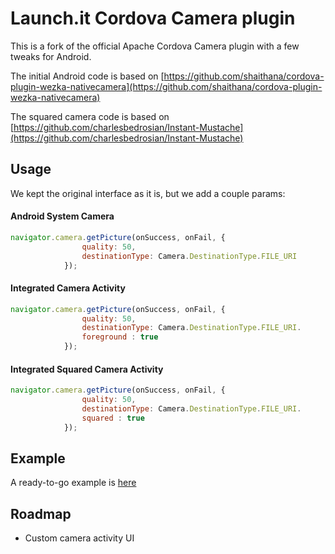 # Launch.it Cordova Camera plugin

This is a fork of the official Apache Cordova Camera plugin with a few tweaks for Android.

The initial Android code is based on [https://github.com/shaithana/cordova-plugin-wezka-nativecamera](https://github.com/shaithana/cordova-plugin-wezka-nativecamera)

The squared camera code is based on [https://github.com/charlesbedrosian/Instant-Mustache](https://github.com/charlesbedrosian/Instant-Mustache)

## Usage
We kept the original interface as it is, but we add a couple params:

#### Android System Camera

```javascript
navigator.camera.getPicture(onSuccess, onFail, {
                quality: 50,
                destinationType: Camera.DestinationType.FILE_URI
            });
```

#### Integrated Camera Activity
```javascript
navigator.camera.getPicture(onSuccess, onFail, {
                quality: 50,
                destinationType: Camera.DestinationType.FILE_URI.
                foreground : true
            });
```

#### Integrated Squared Camera Activity
```javascript
navigator.camera.getPicture(onSuccess, onFail, {
                quality: 50,
                destinationType: Camera.DestinationType.FILE_URI.
                squared : true
            });
```

## Example
A ready-to-go example is [here](https://github.com/LaunchIt/cordova-plugin-better-camera-example)

## Roadmap
* Custom camera activity UI
